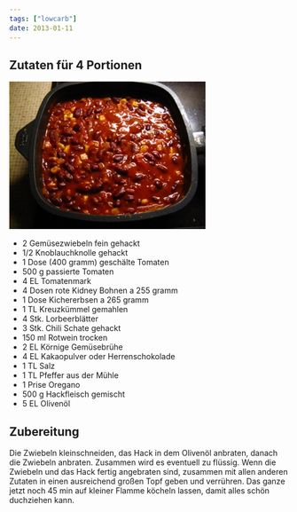 ```yaml
---
tags: ["lowcarb"]
date: 2013-01-11
---
```


## Zutaten für 4 Portionen
![](/uploads/chili-con-carne-spezial.jpg)

- 2         Gemüsezwiebeln fein gehackt
- 1/2       Knoblauchknolle gehackt
- 1 Dose (400 gramm) geschälte Tomaten
- 500 g     passierte Tomaten
- 4 EL      Tomatenmark
- 4 Dosen   rote Kidney Bohnen a 255 gramm
- 1 Dose        Kichererbsen a 265 gramm
- 1 TL      Kreuzkümmel gemahlen
- 4 Stk.        Lorbeerblätter
- 3 Stk.        Chili Schate gehackt
- 150 ml        Rotwein trocken
- 2 EL          Körnige Gemüsebrühe
- 4 EL          Kakaopulver oder Herrenschokolade
- 1 TL          Salz
- 1 TL          Pfeffer aus der Mühle
- 1 Prise       Oregano
- 500 g     Hackfleisch gemischt
- 5 EL          Olivenöl

## Zubereitung
Die Zwiebeln kleinschneiden, das Hack in dem Olivenöl anbraten, danach die Zwiebeln anbraten. Zusammen wird es eventuell zu flüssig.
Wenn die Zwiebeln und das Hack fertig angebraten sind, zusammen mit allen anderen Zutaten in einen ausreichend großen Topf geben und verrühren.
Das ganze jetzt noch 45 min auf kleiner Flamme köcheln lassen, damit alles schön duchziehen kann.
